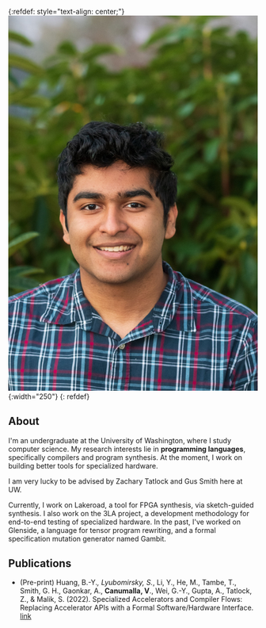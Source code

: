 
{:refdef: style="text-align: center;"}
![face.jpg](/face.jpg){:width="250"}
{: refdef}

## About 
I'm an undergraduate at the University of Washington, where I study computer science. My research interests lie in 
**programming languages**, specifically compilers and program synthesis. At the moment, I work on building better tools for specialized hardware.

I am very lucky to be advised by Zachary Tatlock and Gus Smith here at UW.

Currently, I work on Lakeroad, a tool for FPGA synthesis, via sketch-guided synthesis. I also work on the 3LA project,
a development methodology for end-to-end testing of specialized hardware. In the past, I've worked on Glenside, a language for tensor program rewriting, and a formal specification mutation generator named Gambit.



## Publications 
- (Pre-print) Huang, B.-Y.*, Lyubomirsky, S.*, Li, Y., He, M., Tambe, T., Smith, G. H., Gaonkar, A., **Canumalla, V**., Wei, G.-Y., Gupta, A., Tatlock, Z., & Malik, S. (2022).
Specialized Accelerators and Compiler Flows: Replacing Accelerator APIs with a Formal Software/Hardware Interface. [link](https://arxiv.org/abs/2203.00218)


